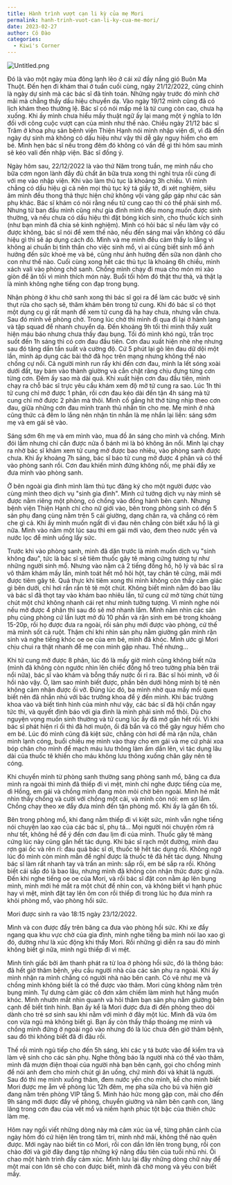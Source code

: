 ```yaml
---
title: Hành trình vượt cạn li kỳ của mẹ Mori
permalink: hanh-trinh-vuot-can-li-ky-cua-me-mori/
date: 2023-02-27
author: Cô Đào
categories:
  - Kiwi's Corner
---
```


![Untitled.png](/images/de26ae8f-b550-42e9-a7c9-80843a9d3922/Untitled.png)


Đó là vào một ngày mùa đông lạnh lẽo ở cái xứ đầy nắng gió Buôn Ma Thuột. Đến hẹn đi khám thai ở tuần cuối cùng, ngày 21/12/2022, cũng chính là ngày dự sinh mà các bác sĩ đã tính toán. Những ngày trước đó mình chờ mãi mà chẳng thấy dấu hiệu chuyển dạ. Vào ngày 19/12 mình cũng đã có lịch khám theo thường lệ. Bác sĩ có nói mấp mé là tử cung còn cao, chưa hạ xuống. Khi ấy mình chưa hiểu mấy thuật ngữ ấy lại mang một ý nghĩa to lớn đối với công cuộc vượt cạn của mình như thế nào. Chiều ngày 21/12 bác sĩ Trâm ở khoa phụ sản bệnh viện Thiện Hạnh nói mình nhập viện đi, vì đã đến ngày dự sinh mà không có dấu hiệu như vậy thì dễ gây nguy hiểm cho em bé. Mình hẹn bác sĩ nếu trong đêm đó không có vấn đề gì thì hôm sau mình sẽ kéo vali đến nhập viện. Bác sĩ đồng ý.


Ngày hôm sau, 22/12/2022 là vào thứ Năm trong tuần, mẹ mình nấu cho bữa cơm ngon lành đầy đủ chất ăn bữa trưa xong thì nghỉ trưa rồi cùng đi với mẹ vào nhập viện. Khi vào làm thủ tục là khoảng 3h chiều. Vì mình chẳng có dấu hiệu gì cả nên mọi thủ tục ký tá giấy tờ, đi xét nghiệm, siêu âm mình đều thong thả thực hiện chứ không vội vàng gấp gáp như các sản phụ khác. Bác sĩ khám có nói rằng nếu tử cung cao thì có thể phải sinh mổ. Nhưng từ ban đầu mình cũng như gia đình mình đều mong muốn được sinh thường, và nếu chưa có dấu hiệu thì đặt bóng kích sinh, cho thuốc kích sinh (như bạn mình đã chia sẻ kinh nghiệm). Mình có hỏi bác sĩ nếu làm vậy có được không, bác sĩ nói để xem thế nào, nếu đến sáng mai vẫn không có dấu hiệu gì thì sẽ áp dụng cách đó. Mình và mẹ mình đều cảm thấy lo lắng vì không ai chuẩn bị tinh thần cho việc sinh mổ, vì ai cũng biết sinh mổ ảnh hưởng đến sức khoẻ mẹ và bé, cũng như ảnh hưởng đến sữa non dành cho con như thế nào. Cuối cùng xong hết các thủ tục là khoảng 6h chiều, mình xách vali vào phòng chờ sanh. Chồng mình chạy đi mua cho món mì xào giòn để ăn tối vì mình thích món này. Buổi tối hôm đó thật thư thả, và thật lạ là mình không nghe tiếng con đạp trong bụng.


Nhận phòng ở khu chờ sanh xong thì bác sĩ gọi ra để làm các bước vệ sinh thụt rửa cho sạch sẽ, thăm khám bên trong tử cung. Khi đó bác sĩ có thọt một dụng cụ gì rất mạnh để xem tử cung đã hạ hay chưa, nhưng vẫn chưa. Sau đó mình về phòng chờ. Trong lúc chờ thì mình đi qua đi lại ở hành lang và tập squad để nhanh chuyển dạ. Đến khoảng 9h tối thì mình thấy xuất hiện máu báo nhưng chưa thấy đau bụng. Tối đó mình khó ngủ, trằn trọc suốt đến 1h sáng thì có cơn đau đầu tiên. Cơn đau xuất hiện nhè nhẹ nhưng sau đó tăng dần tần suất và cường độ. Cứ 5 phút lại gò lên đau dữ dội một lần, mình áp dụng các bài thở đã học trên mạng nhưng không thể nào chống cự nổi. Cả người mình run rẩy khi đến cơn đau, mình la lết sóng xoài dưới đất, tay bám vào thành giường và cắn chặt răng chịu đựng từng cơn từng cơn. Đêm ấy sao mà dài quá. Khi xuất hiện cơn đau đầu tiên, mình chạy ra chỗ bác sĩ trực yêu cầu khám xem độ mở tử cung ra sao. Lúc 1h thì tử cung chỉ mở được 1 phân, rồi cơn đau kéo dài đến tận 4h sáng mà tử cung chỉ mở được 2 phân mà thôi. Mình cố gắng hít thở từng nhịp theo cơn đau, giữa những cơn đau mình tranh thủ nhắn tin cho mẹ. Mẹ mình ở nhà cũng thức cả đêm lo lắng nên nhận tin nhắn là mẹ nhắn lại liền: sáng sớm mẹ và em gái sẽ vào.


Sáng sớm 6h mẹ và em mình vào, mua đồ ăn sáng cho mình và chồng. Mình đói lắm nhưng chỉ cắn được nửa ổ bánh mì là bỏ không ăn nổi. Mình lại chạy ra nhờ bác sĩ khám xem tử cung mở được bao nhiêu, vào phòng sanh được chưa. Khi ấy khoảng 7h sáng, bác sĩ báo tử cung mở được 4 phân và có thể vào phòng sanh rồi. Cơn đau khiến mình đứng không nổi, mẹ phải đẩy xe đưa mình vào phòng sanh.


Ở bên ngoài gia đình mình làm thủ tục đăng ký cho một người được vào cùng mình theo dịch vụ "sinh gia đình". Mình cứ tưởng dịch vụ này mình sẽ được nằm riêng một phòng, có chồng vào đồng hành bên cạnh. Nhưng bệnh viện Thiện Hạnh chỉ cho nữ giới vào, bên trong phòng sinh có đến 5 sản phụ đang cùng nằm trên 5 cái giường, dạng chân ra, và chẳng có rèm che gì cả. Khi ấy mình muốn ngất đi vì đau nên chẳng còn biết xấu hổ là gì nữa. Mình vào nằm một lúc sau thì em gái mới vào, đem theo nước yến và nước lọc để mình uống lấy sức.


Trước khi vào phòng sanh, mình đã dặn trước là mình muốn dịch vụ "sinh không đau", tức là bác sĩ sẽ tiêm thuốc gây tê màng cứng tương tự như những người sinh mổ. Nhưng vào nằm cả 2 tiếng đồng hồ, hộ lý và bác sĩ ra vô thăm khám mấy lần, mình toát hết mồ hôi hột, tay chân tê cứng, mãi mới được tiêm gây tê. Quả thực khi tiêm xong thì mình không còn thấy cảm giác gì bên dưới, chỉ hơi rần rần tê tê một chút. Không biết mình nằm đó bao lâu và bác sĩ đã thọt tay vào khám bao nhiêu lần, tử cung cứ mở từng chút từng chút một chứ không nhanh cái rẹt như mình tưởng tượng. Vì mình nghe nói nếu mở được 4 phân thì sau đó sẽ mở nhanh lắm. Mình nằm nhìn các sản phụ cùng phòng cứ lần lượt mở đủ 10 phần và rặn sinh em bé trong khoảng 15-20p, rồi họ được đưa ra ngoài, rồi sản phụ mới được vào phòng, cứ thế mà mình sốt cả ruột. Thậm chí khi nhìn sản phụ nằm giường gần mình rặn sinh và nghe tiếng khóc oe oe của em bé, mình đã khóc. Mình ước gì Mori chịu chui ra thật nhanh để mẹ con mình gặp nhau. Thế nhưng...


Khi tử cung mở được 8 phân, lúc đó là mấy giờ mình cũng không biết nữa (mình đã không còn ngước nhìn lên chiếc đồng hồ treo tường phía bên trái nổi nữa), bác sĩ vào khám và bỗng thấy nước ối rỉ ra. Bác sĩ hỏi mình, vỡ ối hồi nào vậy. Ồ, làm sao mình biết được, phần bên dưới hông mình bị tê nên không cảm nhận được ối vỡ. Đúng lúc đó, ba mình nhờ qua mấy mối quen biết nên đã nhắn nhủ với bác trưởng khoa để ý đến mình. Khi bác trưởng khoa vào và biết tình hình của mình như vậy, các bác sĩ đã hội chẩn ngay tức thì, và quyết định báo với gia đình là mình phải sinh mổ thôi. Dù cho nguyện vọng muốn sinh thường và tử cung lúc ấy đã mở gần hết rồi. Vì khi bác sĩ phát hiện rỉ ối thì đã hơi muộn, ối đã bẩn và có thể gây nguy hiểm cho em bé. Lúc đó mình cũng đã kiệt sức, chẳng còn hơi để mà rặn nữa, chân mình lạnh cóng, buổi chiều mẹ mình vào thay cho em gái và mẹ cứ phải xoa bóp chân cho mình để mạch máu lưu thông làm ấm dần lên, vì tác dụng lâu dài của thuốc tê khiến cho máu không lưu thông xuống chân gây nên tê cóng.


Khi chuyển mình từ phòng sanh thường sang phòng sanh mổ, băng ca đưa mình ra ngoài thì mình đã thiếp đi vì mệt, mình chỉ nghe được tiếng của mẹ, dì Hồng, em gái và chồng mình đang mòn mỏi chờ bên ngoài. Mình hé mắt nhìn thấy chồng và cười với chồng một cái, và mình còn nói: em sợ lắm. Chồng chạy theo xe đẩy đưa mình đến tận phòng mổ. Khi ấy là gần 6h tối.


Bên trong phòng mổ, khi đang nằm thiếp đi vì kiệt sức, mình vẫn nghe tiếng nói chuyện lao xao của các bác sĩ, phụ tá... Mọi người nói chuyện rôm rả như tết, không hề để ý đến cơn đau lịm đi của mình. Thuốc gây tê màng cứng lúc này cũng gần hết tác dụng. Khi bác sĩ rạch một đường, mình đau rợn gai ốc và rên rĩ: đau quá bác sĩ ơi, thuốc tê hết tác dụng rồi. Không ngờ lúc đó mình còn minh mẫn để nghĩ được là thuốc tê đã hết tác dụng. Nhưng bác sĩ làm rất nhanh tay và trấn an mình: sắp rồi, em bé sắp ra rồi. Không biết cái sắp đó là bao lâu, nhưng mình đã không còn nhận thức được gì nữa. Đến khi nghe tiếng oe oe của Mori, và rồi bác sĩ đặt con nằm áp lên bụng mình, mình mới hé mắt ra một chút để nhìn con, và không biết vì hạnh phúc hay vì mệt, mình đặt tay lên ôm con rồi thiếp đi trong lúc họ đưa mình ra khỏi phòng mổ, vào phòng hồi sức.


Mori được sinh ra vào 18:15 ngày 23/12/2022.


Mình và con được đẩy trên băng ca đưa vào phòng hồi sức. Khi xe đẩy ngang qua khu vực chờ của gia đình, mình nghe tiếng ba mình nói lao xao gì đó, dường như là xúc động khi thấy Mori. Rồi những gì diễn ra sau đó mình không biết gì nữa, mình ngủ thiếp đi vì mệt.


Mình tỉnh giấc bởi âm thanh phát ra từ loa ở phòng hồi sức, đó là thông báo: đã hết giờ thăm bệnh, yêu cầu người nhà của các sản phụ ra ngoài. Khi ấy mình nhận ra mình chẳng có người nhà nào bên cạnh. Có vẻ như mẹ và chồng mình không biết là có thể được vào thăm. Mori cũng không nằm trên bụng mình. Tự dưng cảm giác cô đơn xâm chiếm làm mình hụt hẫng muốn khóc. Mình nhướn mắt nhìn quanh và hỏi thăm bạn sản phụ nằm giường bên cạnh để biết tình hình. Bạn ấy kể là Mori được đưa đi đến phòng theo dõi dành cho trẻ sơ sinh sau khi nằm với mình ở đây một lúc. Mình đã vừa ôm con vừa ngủ mà không biết gì. Bạn ấy còn thấy thấp thoáng mẹ mình và chồng mình đứng ở ngoài ngó vào nhưng đó là lúc chưa đến giờ thăm bệnh, sau đó thì không biết đã đi đâu rồi.


Thế rồi mình ngủ tiếp cho đến 5h sáng, khi các y tá bước vào để kiểm tra và làm vệ sinh cho các sản phụ. Nghe thông báo là người nhà có thể vào thăm, mình đã mượn điện thoại của người nhà bạn bên cạnh, gọi cho chồng mình để nói anh đem cho mình chút gì ăn uống, chứ mình đói và khát lả người. Sau đó thì mẹ mình xuống thăm, đem nước yến cho mình, kể cho mình biết Mori được mẹ ẵm về phòng lúc 12h đêm, mẹ pha sữa cho bú và hiện giờ đang nằm trên phòng VIP tầng 5. Mình háo hức mong gặp con, mãi cho đến 9h sáng mới được đẩy về phòng, chuyển giường và nằm bên cạnh con, lâng lâng trong cơn đau của vết mổ và niềm hạnh phúc tột bậc của thiên chức làm mẹ.


Hôm nay ngồi viết những dòng này mà cảm xúc ùa về, từng phân cảnh của ngày hôm đó cứ hiện lên trong tâm trí, mình nhớ mãi, không thể nào quên được. Mới ngày nào biết tin có Mori, rồi con dần lớn lên trong bụng, rồi con chào đời và giờ đây đang tập những kỹ năng đầu tiên của tuổi nhũ nhi. Ôi chao một hành trình đầy cảm xúc. Mình lưu lại đây những dòng chữ này để một mai con lớn sẽ cho con được biết, mình đã chờ mong và yêu con biết mấy.

